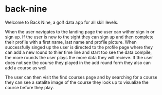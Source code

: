 # back-nine

Welcome to Back Nine, a golf data app for all skill levels.

When the user navigates to the landing page the user can wither sign in or sign up.
If the user is new to the sight they can sign up and then complete their profile with a first name, last name and profile picture.
When successfully singed up the user is directed to the profile page where they can add a new round to thier time line and start too see the data compile,
the more rounds the user plays the more data they will recieve. If the user does not see the course they played in the add round form they also can add a
course as well.

The user can then visit the find courses page and by searching for a course they can see a satalite image of the course they look up to visualize the course
before they play.
